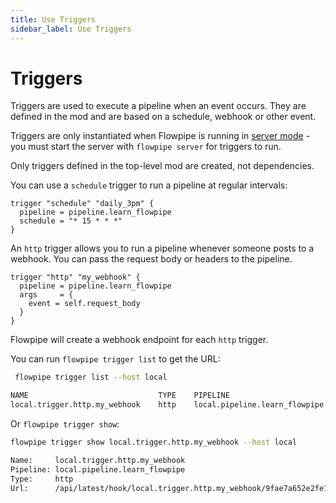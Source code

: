 ```yaml
---
title: Use Triggers
sidebar_label: Use Triggers
---
```


# Triggers

Triggers are used to execute a pipeline when an event occurs. They are defined in the mod and are based on a schedule, webhook or other event.

Triggers are only instantiated when Flowpipe is running in [server mode](/docs/run/index#operating-modes) - you must start the server with `flowpipe server` for triggers to run.

Only triggers defined in the top-level mod are created, not dependencies.

You can use a `schedule` trigger to run a pipeline at regular intervals:

```
trigger "schedule" "daily_3pm" {
  pipeline = pipeline.learn_flowpipe
  schedule = "* 15 * * *"
}
```

An `http` trigger allows you to run a pipeline whenever someone posts to a webhook.  You can pass the request body or headers to the pipeline.

```hcl
trigger "http" "my_webhook" {
  pipeline = pipeline.learn_flowpipe
  args     = {
    event = self.request_body
  }                              
}
```

Flowpipe will create a webhook endpoint for each `http` trigger.

You can run `flowpipe trigger list` to get the URL:

```bash
 flowpipe trigger list --host local
```

```bash
NAME                             TYPE    PIPELINE                         DESCRIPTION    URL                                                                                                                SCHEDULE
local.trigger.http.my_webhook    http    local.pipeline.learn_flowpipe                   /api/latest/hook/local.trigger.http.my_webhook/9fae7a652e2fe11059c8232a0a669f02f357e6bb626f11603e315141e14d6ed6
```

Or `flowpipe trigger show`:

```bash
flowpipe trigger show local.trigger.http.my_webhook --host local
```
```bash
Name:     local.trigger.http.my_webhook
Pipeline: local.pipeline.learn_flowpipe
Type:     http
Url:      /api/latest/hook/local.trigger.http.my_webhook/9fae7a652e2fe11059c8232a0a669f02f357e6bb626f11603e315141e14d6ed6
```



<!--
Only triggers defined in the top-level mod are created, not dependencies.  You can however "copy" a dependency trigger with `base=` and then override any of its arguments if desired:

```hcl
trigger "query" "aws_unencrypted_ebs_volumes" {
    base = aws.trigger.query.aws_unencrypted_ebs_volumes
    pipeline = pipeline.my_pipeline
    args     = {
      event = self.inserted_rows
    }
}
```

-->